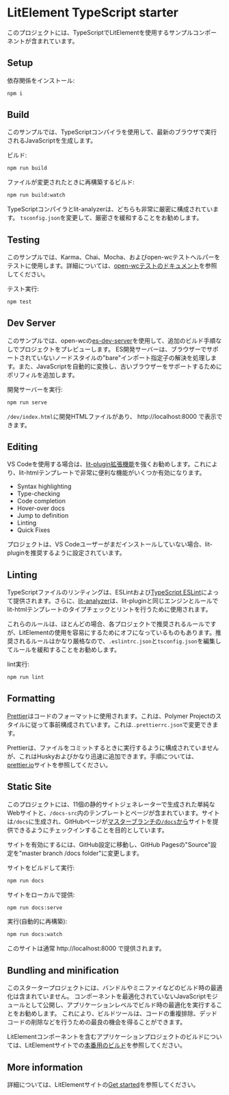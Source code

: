 # LitElement TypeScript starter

このプロジェクトには、TypeScriptでLitElementを使用するサンプルコンポーネントが含まれています。

## Setup

依存関係をインストール:

```bash
npm i
```

## Build

このサンプルでは、​​TypeScriptコンパイラを使用して、最新のブラウザで実行されるJavaScriptを生成します。

ビルド:

```bash
npm run build
```

ファイルが変更されたときに再構築するビルド:

```bash
npm run build:watch
```

TypeScriptコンパイラとlit-analyzerは、どちらも非常に厳密に構成されています。 `tsconfig.json`を変更して、厳密さを緩和することをお勧めします。

## Testing

このサンプルでは、​​Karma、Chai、Mocha、およびopen-wcテストヘルパーをテストに使用します。詳細については、[open-wcテストのドキュメント](https://open-wc.org/testing/testing.html)を参照してください。

テスト実行:

```bash
npm test
```

## Dev Server

このサンプルでは、​​open-wcの[es-dev-server](https://github.com/open-wc/open-wc/tree/master/packages/es-dev-server)を使用して、追加のビルド手順なしでプロジェクトをプレビューします。 ES開発サーバーは、ブラウザーでサポートされていないノードスタイルの"bare"インポート指定子の解決を処理します。また、JavaScriptを自動的に変換し、古いブラウザーをサポートするためにポリフィルを追加します。

開発サーバーを実行:

```bash
npm run serve
```

`/dev/index.html`に開発HTMLファイルがあり、 http://localhost:8000 で表示できます。

## Editing

VS Codeを使用する場合は、[lit-plugin拡張機能](https://marketplace.visualstudio.com/items?itemName=runem.lit-plugin)を強くお勧めします。これにより、lit-htmlテンプレートで非常に便利な機能がいくつか有効になります。

  - Syntax highlighting
  - Type-checking
  - Code completion
  - Hover-over docs
  - Jump to definition
  - Linting
  - Quick Fixes

プロジェクトは、VS Codeユーザーがまだインストールしていない場合、lit-pluginを推奨するように設定されています。

## Linting

TypeScriptファイルのリンティングは、ESLintおよび[TypeScript ESLint](https://github.com/typescript-eslint/typescript-eslint)によって提供されます。さらに、[lit-analyzer](https://www.npmjs.com/package/lit-analyzer)は、lit-pluginと同じエンジンとルールでlit-htmlテンプレートのタイプチェックとリントを行うために使用されます。

これらのルールは、ほとんどの場合、各プロジェクトで推奨されるルールですが、LitElementの使用を容易にするためにオフになっているものもあります。推奨されるルールはかなり厳格なので、`.eslintrc.json`と`tsconfig.json`を編集してルールを緩和することをお勧めします。

lint実行:

```bash
npm run lint
```

## Formatting

[Prettier](https://prettier.io/)はコードのフォーマットに使用されます。これは、Polymer Projectのスタイルに従って事前構成されています。これは.`.prettierrc.json`で変更できます。

Prettierは、ファイルをコミットするときに実行するように構成されていませんが、これはHuskyおよびかなり迅速に追加できます。手順については、[prettier.io](https://prettier.io/)サイトを参照してください。

## Static Site

このプロジェクトには、11個の静的サイトジェネレーターで生成された単純なWebサイトと、`/docs-src`内のテンプレートとページが含まれています。サイトは`/docs`に生成され、GitHubページが[マスターブランチの`/docs`から](https://help.github.com/en/github/working-with-github-pages/configuring-a-publishing-source-for-your-github-pages-site)サイトを提供できるようにチェックインすることを目的としています。

サイトを有効にするには、GitHub設定に移動し、GitHub Pagesの"Source"設定を"master branch /docs folder"に変更します。

サイトをビルドして実行:

```bash
npm run docs
```

サイトをローカルで提供:

```bash
npm run docs:serve
```

実行(自動的に再構築):

```bash
npm run docs:watch
```

このサイトは通常 http://localhost:8000 で提供されます。

## Bundling and minification

このスタータープロジェクトには、バンドルやミニファイなどのビルド時の最適化は含まれていません。 コンポーネントを最適化されていないJavaScriptモジュールとして公開し、アプリケーションレベルでビルド時の最適化を実行することをお勧めします。 これにより、ビルドツールは、コードの重複排除、デッドコードの削除などを行うための最良の機会を得ることができます。

LitElementコンポーネントを含むアプリケーションプロジェクトのビルドについては、LitElementサイトでの[本番用のビルド](https://lit-element.polymer-project.org/guide/build)を参照してください。

## More information

詳細については、LitElementサイトの[Get started](https://lit-element.polymer-project.org/guide/start)を参照してください。
